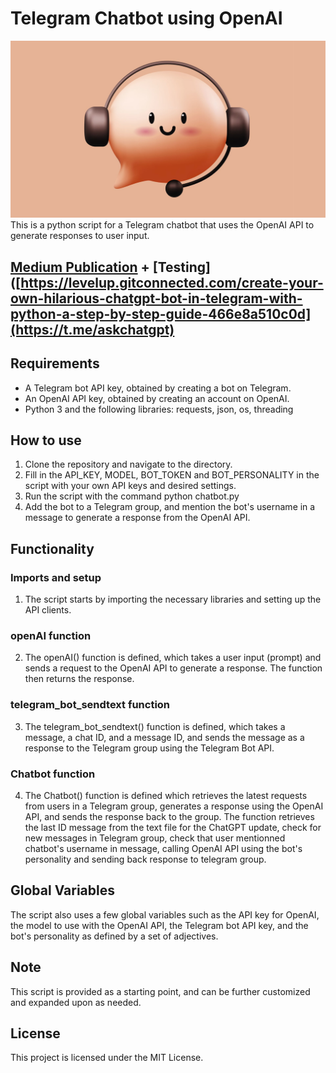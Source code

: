 # Telegram Chatbot using OpenAI
![AskGpt](https://github.com/Eloise1988/OPENAI/blob/main/PNG/askgpt.jpeg)
This is a python script for a Telegram chatbot that uses the OpenAI API to generate responses to user input.

## [Medium Publication](https://levelup.gitconnected.com/create-your-own-hilarious-chatgpt-bot-in-telegram-with-python-a-step-by-step-guide-466e8a510c0d) + [Testing]([https://levelup.gitconnected.com/create-your-own-hilarious-chatgpt-bot-in-telegram-with-python-a-step-by-step-guide-466e8a510c0d](https://t.me/askchatgpt) 

## Requirements
* A Telegram bot API key, obtained by creating a bot on Telegram.
* An OpenAI API key, obtained by creating an account on OpenAI.
* Python 3 and the following libraries: requests, json, os, threading

## How to use
1. Clone the repository and navigate to the directory.
2. Fill in the API_KEY, MODEL, BOT_TOKEN and BOT_PERSONALITY in the script with your own API keys and desired settings.
3. Run the script with the command python chatbot.py
4. Add the bot to a Telegram group, and mention the bot's username in a message to generate a response from the OpenAI API.

## Functionality
### Imports and setup
1. The script starts by importing the necessary libraries and setting up the API clients.
### openAI function
2. The openAI() function is defined, which takes a user input (prompt) and sends a request to the OpenAI API to generate a response. The function then returns the response.
### telegram_bot_sendtext function
3. The telegram_bot_sendtext() function is defined, which takes a message, a chat ID, and a message ID, and sends the message as a response to the Telegram group using the Telegram Bot API.
### Chatbot function
4. The Chatbot() function is defined which retrieves the latest requests from users in a Telegram group, generates a response using the OpenAI API, and sends the response back to the group. The function retrieves the last ID message from the text file for the ChatGPT update, check for new messages in Telegram group, check that user mentionned chatbot's username in message, calling OpenAI API using the bot's personality and sending back response to telegram group.

## Global Variables
The script also uses a few global variables such as the API key for OpenAI, the model to use with the OpenAI API, the Telegram bot API key, and the bot's personality as defined by a set of adjectives.

## Note
This script is provided as a starting point, and can be further customized and expanded upon as needed.

## License
This project is licensed under the MIT License.



